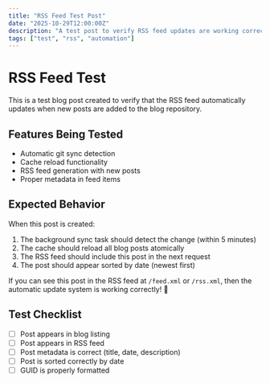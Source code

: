 ```yaml
---
title: "RSS Feed Test Post"
date: "2025-10-29T12:00:00Z"
description: "A test post to verify RSS feed updates are working correctly."
tags: ["test", "rss", "automation"]
---
```


# RSS Feed Test

This is a test blog post created to verify that the RSS feed automatically updates when new posts are added to the blog repository.

## Features Being Tested

- Automatic git sync detection
- Cache reload functionality
- RSS feed generation with new posts
- Proper metadata in feed items

## Expected Behavior

When this post is created:

1. The background sync task should detect the change (within 5 minutes)
2. The cache should reload all blog posts atomically
3. The RSS feed should include this post in the next request
4. The post should appear sorted by date (newest first)

If you can see this post in the RSS feed at `/feed.xml` or `/rss.xml`, then the automatic update system is working correctly! 🎉

## Test Checklist

- [ ] Post appears in blog listing
- [ ] Post appears in RSS feed
- [ ] Post metadata is correct (title, date, description)
- [ ] Post is sorted correctly by date
- [ ] GUID is properly formatted
